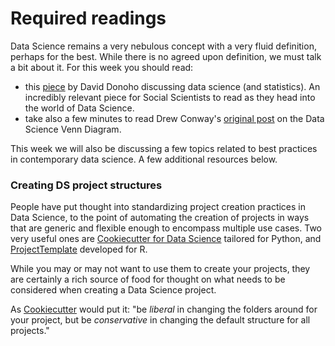 
# Required readings

Data Science remains a very nebulous concept with a very fluid definition, perhaps for the best. While there is no agreed upon definition, we must talk a bit about it. For this week you should read:

* this
[piece](http://courses.csail.mit.edu/18.337/2015/docs/50YearsDataScience.pdf) by David Donoho discussing data science (and statistics). An incredibly relevant piece for Social Scientists to read as they head into the world of
Data Science. 
* take also a few minutes to read Drew Conway's [original post](http://drewconway.com/zia/2013/3/26/the-data-science-venn-diagram) on the Data Science Venn Diagram.

This week we will also be discussing a few topics related to best practices in contemporary data science. A few additional resources below.


### Creating DS project structures

People have put thought into standardizing project creation practices in Data Science, to the point of automating the creation of projects in ways that are generic and flexible enough to encompass multiple use cases. Two very useful ones are [Cookiecutter for Data Science](http://drivendata.github.io/cookiecutter-data-science/) tailored for Python, and  [ProjectTemplate](http://projecttemplate.net/index.html) developed for R. 

While you may or may not want to use them to create your projects, they are certainly a rich source of food for thought on what needs to be considered when creating a Data Science project.

As [Cookiecutter](http://drivendata.github.io/cookiecutter-data-science/#be-conservative-in-changing-the-default-folder-structure) would put it: "be _liberal_ in changing the folders around for your project, but be _conservative_ in changing the default structure for all projects."

